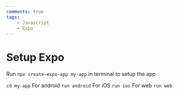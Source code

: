 ```yaml
---
comments: true
tags:
    - Javascript
    - Expo
---
```

# Setup Expo

Run `npx create-expo-app my-app` in terminal to setup the app

`cd my-app`
For android `run android`
For iOS `run ios`
For web `run web`
